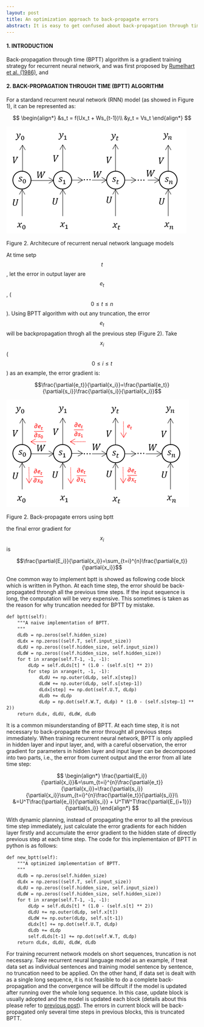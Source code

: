 ```yaml
---
layout: post
title: An optimization approach to back-propagate errors
abstract: It is easy to get confused about back-propagation through time (BPTT) algorithm when starting to implement it in some applications, at least I did. In this post, if BPTT should always be implemented with truncation will be discussed, and a common misunderstanding of BPTT will be explained.
---
```


#### 1. INTRODUCTION
Back-propagation through time (BPTT) algorithm is a gradient training strategy for recurrent neural network, and was first proposed by [Rumelhart et al. (1986)](), and 

#### 2. BACK-PROPAGATION THROUGH TIME (BPTT) ALGORITHM
For a stardand recurrent neural network (RNN) model (as showed in Figure 1), it can be represented as:

$$
\begin{align*}
&s_t = f(Ux_t + Ws_{t-1})\\
&y_t = Vs_t
\end{align*}
$$


<div class="thumbnail">
    <img src="/images/bptt/rnn.png">
    <div class="caption">
        <p class="text-center">Figure 2. Architecure of recurrent nerual network language models</p>
    </div>
</div>

At time setp $$t$$, let the error in output layer are $$e_t$$, ($$0\leq{t}\leq{n}$$). Using BPTT algorithm with out any truncation, the error $$e_t$$ will be backpropagation throgh all the previous step (Figure 2). Take $$x_i$$ ($$0\leq{i}\leq{t}$$) as an example, the error gradient is:

$$\frac{\partial{e_t}}{\partial{x_i}}=\frac{\partial{e_t}}{\partial{s_i}}\frac{\partial{s_i}}{\partial{x_i}}$$

<div class="thumbnail">
    <img src="/images/bptt/error.png">
    <div class="caption">
        <p class="text-center">Figure 2. Back-propagate errors using bptt</p>
    </div>
</div>

the final error gradient for $$x_i$$ is 

$$\frac{\partial{E_i}}{\partial{x_i}}=\sum_{t=i}^{n}\frac{\partial{e_t}}{\partial{x_i}}$$

One common way to implement bptt is showed as following code block which is written in Python. At each time step, the error should be back-propagated throngh all the previous time steps. If the input sequence is long, the computation will be very expensive. This sometimes is taken as the reason for why truncation needed for BPTT by mistake.

```
def bptt(self):
    """A naive implementation of BPTT.
    """
    dLdb = np.zeros(self.hidden_size)
    dLdx = np.zeros((self.T, self.input_size))
    dLdU = np.zeros((self.hidden_size, self.input_size))
    dLdW = np.zeros((self.hidden_size, self.hidden_size))
    for t in xrange(self.T-1, -1, -1):
        dLdp = self.dLds[t] * (1.0 - (self.s[t] ** 2))
        for step in xrange(t, -1, -1):
            dLdU += np.outer(dLdp, self.x[step])
            dLdW += np.outer(dLdp, self.s[step-1])
            dLdx[step] += np.dot(self.U.T, dLdp)
            dLdb += dLdp
            dLdp = np.dot(self.W.T, dLdp) * (1.0 - (self.s[step-1] ** 2))
    return dLdx, dLdU, dLdW, dLdb
```

It is a common misunderstanding of BPTT. At each time step, it is not necessary to back-propagate the error throught all previous steps immediately. When training recurrent neural network, BPTT is only applied in hidden layer and input layer, and, with a careful observation, the error gradient for parameters in hidden layer and input layer can be decomposed into two parts, i.e., the error from current output and the error from all late time step:

$$
\begin{align*}
\frac{\partial{E_i}}{\partial{x_i}}&=\sum_{t=i}^{n}\frac{\partial{e_t}}{\partial{x_i}}=\frac{\partial{s_i}}{\partial{x_i}}\sum_{t=i}^{n}\frac{\partial{e_t}}{\partial{s_i}}\\
&=U^T\frac{\partial{e_i}}{\partial{s_i}} + U^TW^T\frac{\partial{E_{i+1}}}{\partial{s_i}}
\end{align*}
$$

With dynamic planning, instead of propagating the error to all the previous time step immediately, just calculate the error gradients for each hidden layer firstly and accumulate the error gradient to the hidden state of directly previous step at each time step. The code for this implementaion of BPTT in python is as follows:

```
def new_bptt(self):
    """A optimized implementation of BPTT.
    """
    dLdb = np.zeros(self.hidden_size)
    dLdx = np.zeros((self.T, self.input_size))
    dLdU = np.zeros((self.hidden_size, self.input_size))
    dLdW = np.zeros((self.hidden_size, self.hidden_size))
    for t in xrange(self.T-1, -1, -1):
        dLdp = self.dLds[t] * (1.0 - (self.s[t] ** 2))
        dLdU += np.outer(dLdp, self.x[t])
        dLdW += np.outer(dLdp, self.s[t-1])
        dLdx[t] += np.dot(self.U.T, dLdp)
        dLdb += dLdp
        self.dLds[t-1] += np.dot(self.W.T, dLdp)
    return dLdx, dLdU, dLdW, dLdb
```

For training recurrent network models on short sequences, truncation is not necessary. Take recurrent neural language model as an example, if treat data set as individual sentences and training model sentence by sentence, no truncation need to be applied. On the other hand, if data set is dealt with as a single long sequence, it is not feasible to do a complete back-propagation and the convergence will be diffcult if the model is updated after running over the whole long sequence. In this case, update block is usually adopted and the model is updated each block (details about this please refer to [previous post](https://dengliangshi.github.io/2017/03/16/some-tips-for-building-neural-network-language-models.html)). The errors in current block will be back-propagated only several time steps in previous blocks, this is truncated BPTT.